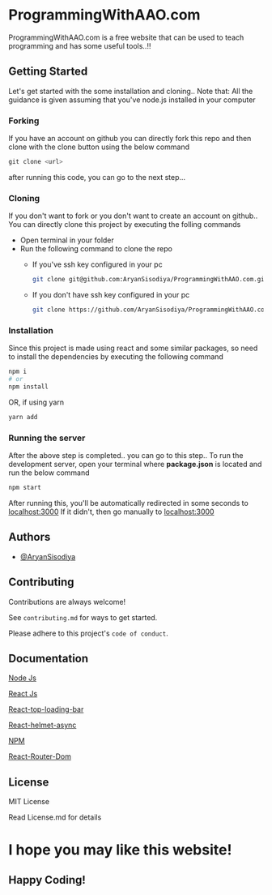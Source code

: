 
# ProgrammingWithAAO.com

ProgrammingWithAAO.com is a free website that can be used to teach programming and has some useful tools..!!


## Getting Started

Let's get started with the some installation and cloning..
Note that: All the guidance is given assuming that you've node.js installed in your computer

### Forking 

If you have an account on github you can directly fork this repo and then clone with the clone button using the below command

``` javascript
git clone <url>
```

after running this code, you can go to the next step...

### Cloning 
If you don't want to fork or you don't want to create an account on github.. You can directly clone this project by executing the folling commands

- Open terminal in your folder
- Run the following command to clone the repo
    - If you've ssh key configured in your pc
        ``` bash
        git clone git@github.com:AryanSisodiya/ProgrammingWithAAO.com.git
        ```

    - If you don't have ssh key configured in your pc
        ``` bash
        git clone https://github.com/AryanSisodiya/ProgrammingWithAAO.com.git
        ```

### Installation
Since this project is made using react and some similar packages, so need to install the dependencies by executing the following command
``` bash
npm i 
# or
npm install
```
OR, if using yarn
``` bash
yarn add
```

### Running the server
After the above step is completed.. you can go to this step..
To run the development server, open your terminal where **package.json** is located
and run the below command
``` bash
npm start
```

After running this, you'll be automatically redirected in some seconds to [localhost:3000](http://localhost:3000)
If it didn't, then go manually to [localhost:3000](http://localhost:3000)


## Authors

- [@AryanSisodiya](https://www.github.com/AryanSisodiya)

  
## Contributing

Contributions are always welcome!

See `contributing.md` for ways to get started.

Please adhere to this project's `code of conduct`.

  
## Documentation

[Node Js](https://nodejs.org/en/docs/)

[React Js](https://reactjs.org/docs/getting-started.html)

[React-top-loading-bar](https://www.npmjs.com/package/react-top-loading-bar)

[React-helmet-async](https://www.npmjs.com/package/react-helmet-async)

[NPM](https://www.npmjs.com/)

[React-Router-Dom](https://www.npmjs.com/package/react-router-dom)



  
## License

MIT License

Read License.md for details
 
# I hope you may like this website!
## Happy Coding!

  
